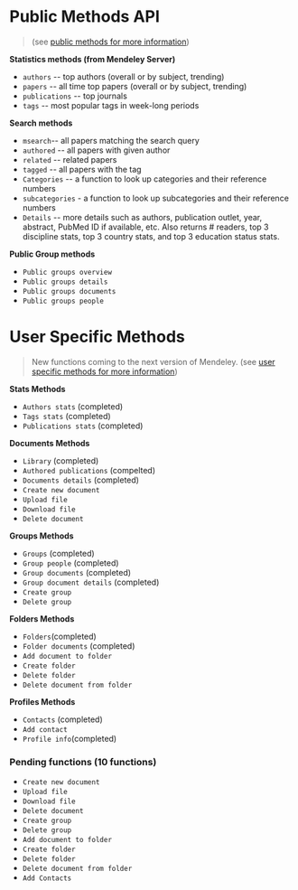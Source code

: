 # Public Methods API
> (see [public methods for more information](http://apidocs.mendeley.com/home/public-resources )) 

**Statistics methods (from Mendeley Server)**

 * `authors` -- top authors (overall or by subject, trending)
 * `papers` -- all time top papers (overall or by subject, trending)
 * `publications` -- top journals 
 * `tags` -- most popular tags in week-long periods

**Search methods**

 * `msearch`-- all papers matching the search query
 * `authored` -- all papers with given author 
 * `related` -- related papers
 * `tagged` -- all papers with the tag
 * `Categories` -- a function to look up categories and their reference numbers 
 * `subcategories` - a function to look up subcategories and their reference numbers
 * `Details` -- more details such as authors, publication outlet, year, abstract, PubMed ID if available, etc. Also returns # readers, top 3 discipline stats, top 3 country stats, and top 3 education status stats.


**Public Group methods**

 * `Public groups overview` 
 * `Public groups details`
 * `Public groups documents`
 * `Public groups people`


# User Specific Methods
 >  New functions coming to the next version of Mendeley. (see [user specific methods for more information](http://apidocs.mendeley.com/home/user-specific-methods))

 **Stats Methods**

* `Authors stats` (completed)	
* `Tags stats` (completed)	
* `Publications stats` (completed)	

**Documents Methods**

* `Library` (completed)
* `Authored publications` (compelted)
* `Documents details` (completed)
* `Create new document`
* `Upload file`
* `Download file`
* `Delete document`

**Groups Methods**

* `Groups` (completed)	
* `Group people` (completed)	
* `Group documents` (completed)	
* `Group document details` (completed)	
* `Create group`
* `Delete group`

**Folders Methods**

* `Folders`(completed)	
* `Folder documents` (completed)	
* `Add document to folder`
* `Create folder`
* `Delete folder`
* `Delete document from folder`


**Profiles Methods**

* `Contacts` (completed)	
* `Add contact`
* `Profile info`(completed)	


### Pending functions (10 functions)
* `Create new document`
* `Upload file`
* `Download file`
* `Delete document`
* `Create group`
* `Delete group`
* `Add document to folder`
* `Create folder`
* `Delete folder`
* `Delete document from folder`
* `Add Contacts`
